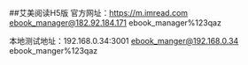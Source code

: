 ##艾美阅读H5版
官方网址：https://m.imread.com
ebook_manager@182.92.184.171
ebook_manager%123qaz

本地测试地址：192.168.0.34:3001
ebook_manger@192.168.0.34
ebook_manger%123qaz